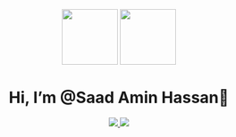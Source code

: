 <div id="header" align="center">
  <img src="https://media.giphy.com/media/EIxBz46eCnTwdpIJNl/giphy.gif" width="100" />
  <img src="https://media.giphy.com/media/ww9Z3l8wl4szKyRIro/giphy.gif" width="100"/>
 
</div>
<h1 align="center">  Hi, I’m @Saad Amin Hassan👋 </h1>
<p align="center">
  <a href="https://www.linkedin.com/in/saad-amien/"><img src="https://img.shields.io/badge/LinkedIn-0077B5?style=for-the-badge&logo=linkedin&logoColor=white" > </a>
  <a href="https://twitter.com/saad_amien"><img src="https://img.shields.io/badge/Twitter-1DA1F2?style=for-the-badge&logo=twitter&logoColor=white" /> </a>
  </p>
<!-- - 👀 I’m interested in ...
- 🌱 I’m currently learning ...
- 💞️ I’m looking to collaborate on ...
- 📫 How to reach me ...
